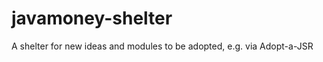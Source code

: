 javamoney-shelter
=================

A shelter for new ideas and modules to be adopted, e.g. via Adopt-a-JSR
